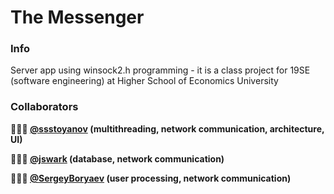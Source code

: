 # The Messenger

### Info
Server app using winsock2.h programming - it is a class project for 19SE (software engineering) at Higher School of Economics University

### Collaborators

**👨🏻‍💼 [@ssstoyanov](https://github.com/ssstoyanov) (multithreading, network communication, architecture, UI)**

**👩🏻‍💻 [@jswark](https://github.com/jswark) (database, network communication)**

**👨🏻‍💻 [@SergeyBoryaev](https://github.com/SergeyBoryaev) (user processing, network communication)**
